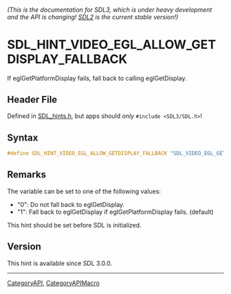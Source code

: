 ###### (This is the documentation for SDL3, which is under heavy development and the API is changing! [SDL2](https://wiki.libsdl.org/SDL2/) is the current stable version!)
# SDL_HINT_VIDEO_EGL_ALLOW_GETDISPLAY_FALLBACK

If eglGetPlatformDisplay fails, fall back to calling eglGetDisplay.

## Header File

Defined in [SDL_hints.h](https://github.com/libsdl-org/SDL/blob/main/include/SDL3/SDL_hints.h), but apps should _only_ `#include <SDL3/SDL.h>`!

## Syntax

```c
#define SDL_HINT_VIDEO_EGL_ALLOW_GETDISPLAY_FALLBACK "SDL_VIDEO_EGL_GETDISPLAY_FALLBACK"
```

## Remarks

The variable can be set to one of the following values:

- "0": Do not fall back to eglGetDisplay.
- "1": Fall back to eglGetDisplay if eglGetPlatformDisplay fails. (default)

This hint should be set before SDL is initialized.

## Version

This hint is available since SDL 3.0.0.

----
[CategoryAPI](CategoryAPI), [CategoryAPIMacro](CategoryAPIMacro)

